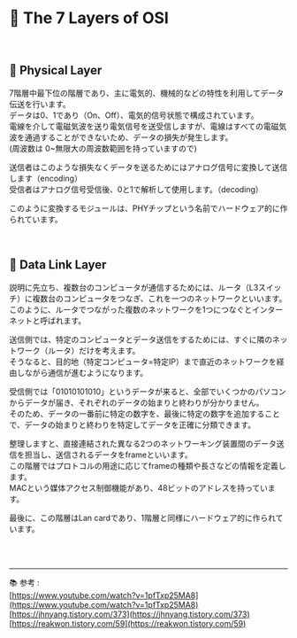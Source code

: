 # 🔑 The 7 Layers of OSI

<br>

## 📌 Physical Layer

7階層中最下位の階層であり、主に電気的、機械的などの特性を利用してデータ伝送を行います。<br>
データは0、1であり（On、Off）、電気的信号状態で構成されています。<br>
電線を介して電磁気波を送り電気信号を送受信しますが、電線はすべての電磁気波を通過することができないため、データの損失が発生します。<br>
(周波数は 0~無限大の周波数範囲を持っていますので)<br>

送信者はこのような損失なくデータを送るためにはアナログ信号に変換して送信します（encoding）<br>
受信者はアナログ信号受信後、0と1で解析して使用します。（decoding）<br>

このように変換するモジュールは、PHYチップという名前でハードウェア的に作られています。

<br>

## 📌 Data Link Layer

説明に先立ち、複数台のコンピュータが通信するためには、ルータ（L3スイッチ）に複数台のコンピュータをつなぎ、これを一つのネットワークといいます。<br>
このように、ルータでつながった複数のネットワークを1つにつなぐとインターネットと呼ばれます。<br>

送信側では、特定のコンピュータとデータ送信をするためには、すぐに隣のネットワーク（ルータ）だけを考えます。<br>
そうなると、目的地（特定コンピュータ=特定IP）まで直近のネットワークを経由しながら通信が進むようになります。<br>

受信側では「01010101010」というデータが来ると、全部でいくつかのパソコンからデータが届き、それぞれのデータの始まりと終わりが分かりません。<br>
そのため、データの一番前に特定の数字を、最後に特定の数字を追加することで、データの始まりと終わりを特定してデータを正確に分類できます。<br>

整理しますと、直接連結された異なる2つのネットワーキング装置間のデータ送信を担当し、送信されるデータをframeといいます。<br>
この階層ではプロトコルの用途に応じてframeの種類や長さなどの情報を定義します。<br>
MACという媒体アクセス制御機能があり、48ビットのアドレスを持っています。<br>

最後に、この階層はLan cardであり、1階層と同様にハードウェア的に作られています。

<br>
<br>

---

📚 参考 : <br>
[https://www.youtube.com/watch?v=1pfTxp25MA8](https://www.youtube.com/watch?v=1pfTxp25MA8)
<br>
[https://jhnyang.tistory.com/373](https://jhnyang.tistory.com/373)
<br>
[https://reakwon.tistory.com/59](https://reakwon.tistory.com/59)